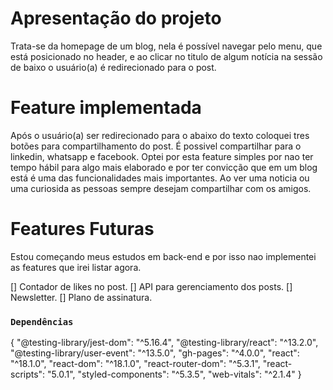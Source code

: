 # Apresentação do projeto

Trata-se da homepage de um blog, nela é possível
navegar pelo menu, que está posicionado no header, 
e ao clicar no titulo de algum notícia na sessão de baixo 
o usuário(a) é redirecionado para o post. 

# Feature implementada

Após o usuário(a) ser redirecionado para o abaixo do texto coloquei tres botões para compartilhamento do post. É possivel compartilhar para o linkedin, whatsapp e facebook. Optei por esta feature simples por nao ter
tempo hábil para algo mais elaborado e por ter convicção que em um blog 
está é uma das funcionalidades mais importantes. Ao ver uma noticia ou uma 
curiosida as pessoas sempre desejam compartilhar com os amigos. 

# Features Futuras

Estou começando meus estudos em back-end e por isso nao implementei as features que irei listar agora.

[] Contador de likes no post.
[] API para gerenciamento dos posts.
[] Newsletter.
[] Plano de assinatura.




### `Dependências`

{
    "@testing-library/jest-dom": "^5.16.4",
    "@testing-library/react": "^13.2.0",
    "@testing-library/user-event": "^13.5.0",
    "gh-pages": "^4.0.0",
    "react": "^18.1.0",
    "react-dom": "^18.1.0",
    "react-router-dom": "^5.3.1",
    "react-scripts": "5.0.1",
    "styled-components": "^5.3.5",
    "web-vitals": "^2.1.4"
}




